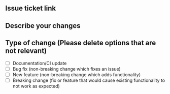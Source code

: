 ## Issue ticket link

## Describe your changes

## Type of change (Please delete options that are not relevant)

- [ ] Documentation/CI update
- [ ] Bug fix (non-breaking change which fixes an issue)
- [ ] New feature (non-breaking change which adds functionality)
- [ ] Breaking change (fix or feature that would cause existing functionality to not work as expected)
